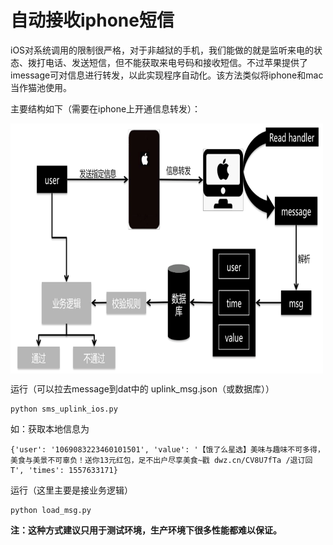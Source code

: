 # 自动接收iphone短信

iOS对系统调用的限制很严格，对于非越狱的手机，我们能做的就是监听来电的状态、拨打电话、发送短信，但不能获取来电号码和接收短信。不过苹果提供了imessage可对信息进行转发，以此实现程序自动化。该方法类似将iphone和mac当作猫池使用。

主要结构如下（需要在iphone上开通信息转发）：

<img src="./dat/process_structure.png" width = "500" height = "400" alt="message转发流程" align=center />

运行（可以拉去message到dat中的 uplink_msg.json（或数据库））

    python sms_uplink_ios.py

如：获取本地信息为

    {'user': '1069083223460101501', 'value': '【饿了么星选】美味与趣味不可多得，美食与美景不可辜负！送你13元红包，足不出户尽享美食~戳 dwz.cn/CV8U7fTa /退订回T', 'times': 1557633171}

运行（这里主要是接业务逻辑）

    python load_msg.py

**注：这种方式建议只用于测试环境，生产环境下很多性能都难以保证。**

